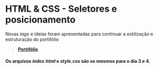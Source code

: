 # HTML & CSS - Seletores e posicionamento
Novas _tags_ e ideias foram apresentadas para continuar a estilização e estruturação do portifólio
>__[Portifólio](https://naaharo.github.io/)__
#### Os arquivos _index.html_ e _style.css_ são os mesmos para o dia 3 e 4.
